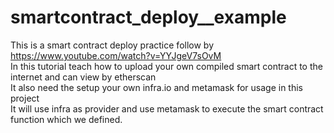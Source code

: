 # smartcontract_deploy__example

This is a smart contract deploy practice follow by https://www.youtube.com/watch?v=YYJgeV7sOvM  
In this tutorial teach how to upload your own compiled smart contract to the internet and can view by etherscan  
It also need the setup your own infra.io and metamask for usage in this project  
It will use infra as provider and use metamask to execute the smart contract function which we defined.
